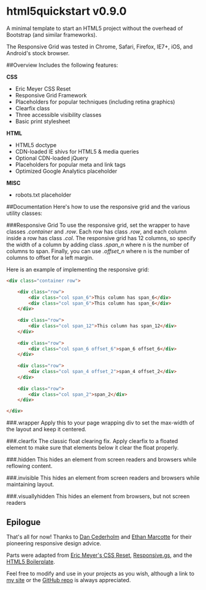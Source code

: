 html5quickstart v0.9.0
===============
A minimal template to start an HTML5 project without the overhead of Bootstrap (and similar frameworks).

The Responsive Grid was tested in Chrome, Safari, Firefox, IE7+, iOS, and Android's stock browser. 

##Overview
Includes the following features:

**CSS**
- Eric Meyer CSS Reset  
- Responsive Grid Framework  
- Placeholders for popular techniques (including retina graphics)  
- Clearfix class  
- Three accessible visibility classes  
- Basic print stylesheet  

**HTML**
- HTML5 doctype
- CDN-loaded IE shivs for HTML5 & media queries  
- Optional CDN-loaded jQuery  
- Placeholders for popular meta and link tags
- Optimized Google Analytics placeholder

**MISC**
- robots.txt placeholder 

##Documentation
Here's how to use the responsive grid and the various utility classes:

###Responsive Grid
To use the responsive grid, set the wrapper to have classes *.container* and *.row*. Each row has class *.row*, and each column inside a row has class *.col*. The responsive grid has 12 columns, so specify the width of a column by adding class *.span_n* where n is the number of columns to span. Finally, you can use *.offset_n* where n is the number of columns to offset for a left margin.

Here is an example of implementing the responsive grid:

```html
<div class="container row">

    <div class="row">
	    <div class="col span_6">This column has span_6</div>
	    <div class="col span_6">This column has span_6</div>
    </div>
    
    <div class="row">
	    <div class="col span_12">This column has span_12</div>
    </div>
    
    <div class="row">
	    <div class="col span_6 offset_6">span_6 offset_6</div>
    </div>
    
    <div class="row">
	    <div class="col span_4 offset_2">span_4 offset_2</div>
    </div>
    
    <div class="row">
	    <div class="col span_2">span_2</div>
    </div>

</div>
```
###.wrapper
Apply this to your page wrapping div to set the max-width of the layout and keep it centered.

###.clearfix
The classic float clearing fix. Apply clearfix to a floated element to make sure that elements below it clear the float properly.

###.hidden
This hides an element from screen readers and browsers while reflowing content.

###.invisible
This hides an element from screen readers and browsers while maintaining layout.

###.visuallyhidden
This hides an element from browsers, but not screen readers

## Epilogue
That's all for now! Thanks to [Dan Cederholm](http://simplebits.com) and [Ethan Marcotte](http://ethanmarcotte.com/) for their pioneering responsive design advice.

Parts were adapted from [Eric Meyer's CSS Reset](http://meyerweb.com/eric/tools/css/reset/), [Responsive.gs](http://responsive.gs/), and the [HTML5 Boilerplate](http://html5boilerplate.com/).

Feel free to modify and use in your projects as you wish, although a link to [my site](http://nearengine.com) or the [GitHub repo](http://github.com/nearengine/html5quickstart) is always appreciated.